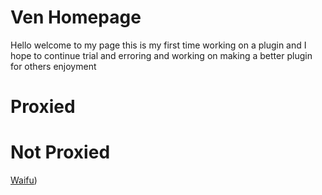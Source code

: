 # Ven Homepage
Hello welcome to my page this is my first time working on a plugin and I hope to continue trial and erroring and working on making a better plugin for others enjoyment

# Proxied

# Not Proxied
[Waifu](https://github.com/Ghopop/ven/tree/master/plugins/project))
